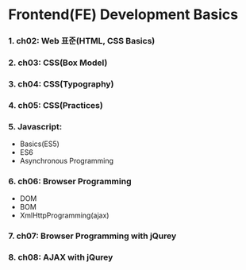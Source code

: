 # Frontend(FE) Development Basics

### 1. ch02: Web 표준(HTML, CSS Basics)
### 2. ch03: CSS(Box Model)
### 3. ch04: CSS(Typography)
### 4. ch05: CSS(Practices)
### 5. Javascript:
- Basics(ES5)
- ES6
- Asynchronous Programming

### 6. ch06: Browser Programming
- DOM
- BOM
- XmlHttpProgramming(ajax)

### 7. ch07: Browser Programming with jQurey
### 8. ch08: AJAX with jQurey